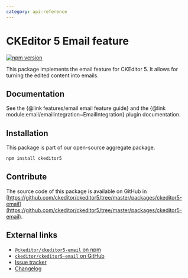 ```yaml
---
category: api-reference
---
```


# CKEditor&nbsp;5 Email feature

[![npm version](https://badge.fury.io/js/%40ckeditor%2Fckeditor5-link.svg)](https://www.npmjs.com/package/@ckeditor/ckeditor5-email)

This package implements the email feature for CKEditor&nbsp;5. It allows for turning the edited content into emails.

## Documentation

See the {@link features/email email feature guide} and the {@link module:email/emailintegration~EmailIntegration} plugin documentation.

## Installation

This package is part of our open-source aggregate package.

```bash
npm install ckeditor5
```

## Contribute

The source code of this package is available on GitHub in [https://github.com/ckeditor/ckeditor5/tree/master/packages/ckeditor5-email](https://github.com/ckeditor/ckeditor5/tree/master/packages/ckeditor5-email).

## External links

* [`@ckeditor/ckeditor5-email` on npm](https://www.npmjs.com/package/@ckeditor/ckeditor5-email)
* [`ckeditor/ckeditor5-email` on GitHub](https://github.com/ckeditor/ckeditor5/tree/master/packages/ckeditor5-email)
* [Issue tracker](https://github.com/ckeditor/ckeditor5/issues)
* [Changelog](https://github.com/ckeditor/ckeditor5/blob/master/CHANGELOG.md)
